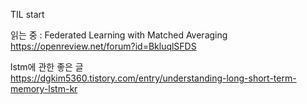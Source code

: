 TIL start


읽는 중 : Federated Learning with Matched Averaging  
https://openreview.net/forum?id=BkluqlSFDS

lstm에 관한 좋은 글  
https://dgkim5360.tistory.com/entry/understanding-long-short-term-memory-lstm-kr

